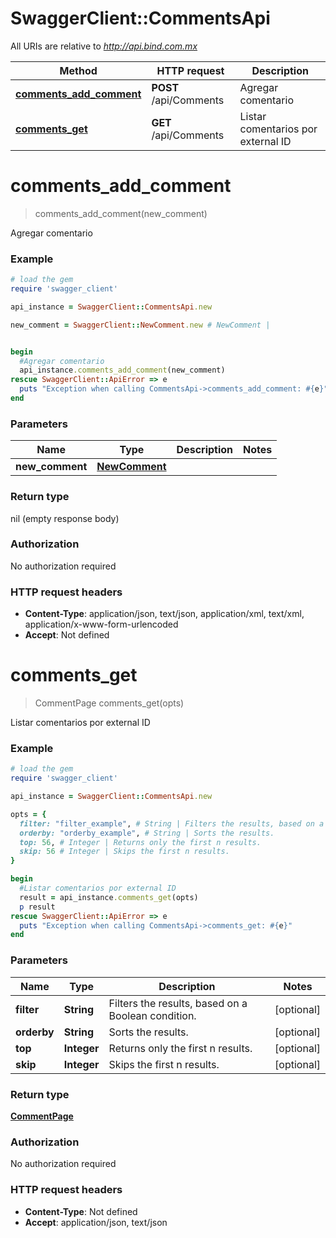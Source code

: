 # SwaggerClient::CommentsApi

All URIs are relative to *http://api.bind.com.mx*

Method | HTTP request | Description
------------- | ------------- | -------------
[**comments_add_comment**](CommentsApi.md#comments_add_comment) | **POST** /api/Comments | Agregar comentario
[**comments_get**](CommentsApi.md#comments_get) | **GET** /api/Comments | Listar comentarios por external ID


# **comments_add_comment**
> comments_add_comment(new_comment)

Agregar comentario



### Example
```ruby
# load the gem
require 'swagger_client'

api_instance = SwaggerClient::CommentsApi.new

new_comment = SwaggerClient::NewComment.new # NewComment | 


begin
  #Agregar comentario
  api_instance.comments_add_comment(new_comment)
rescue SwaggerClient::ApiError => e
  puts "Exception when calling CommentsApi->comments_add_comment: #{e}"
end
```

### Parameters

Name | Type | Description  | Notes
------------- | ------------- | ------------- | -------------
 **new_comment** | [**NewComment**](NewComment.md)|  | 

### Return type

nil (empty response body)

### Authorization

No authorization required

### HTTP request headers

 - **Content-Type**: application/json, text/json, application/xml, text/xml, application/x-www-form-urlencoded
 - **Accept**: Not defined



# **comments_get**
> CommentPage comments_get(opts)

Listar comentarios por external ID



### Example
```ruby
# load the gem
require 'swagger_client'

api_instance = SwaggerClient::CommentsApi.new

opts = { 
  filter: "filter_example", # String | Filters the results, based on a Boolean condition.
  orderby: "orderby_example", # String | Sorts the results.
  top: 56, # Integer | Returns only the first n results.
  skip: 56 # Integer | Skips the first n results.
}

begin
  #Listar comentarios por external ID
  result = api_instance.comments_get(opts)
  p result
rescue SwaggerClient::ApiError => e
  puts "Exception when calling CommentsApi->comments_get: #{e}"
end
```

### Parameters

Name | Type | Description  | Notes
------------- | ------------- | ------------- | -------------
 **filter** | **String**| Filters the results, based on a Boolean condition. | [optional] 
 **orderby** | **String**| Sorts the results. | [optional] 
 **top** | **Integer**| Returns only the first n results. | [optional] 
 **skip** | **Integer**| Skips the first n results. | [optional] 

### Return type

[**CommentPage**](CommentPage.md)

### Authorization

No authorization required

### HTTP request headers

 - **Content-Type**: Not defined
 - **Accept**: application/json, text/json



